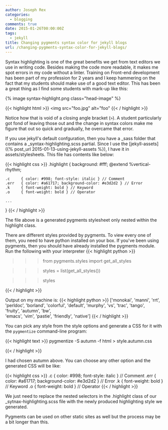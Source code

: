 ```yaml
---
author: Joseph Rex
categories:
  - blogging
comments: true
date: 2015-01-26T00:00:00Z
tags:
  - jekyll
title: Changing pygments syntax color for jekyll blogs
url: /changing-pygments-syntax-color-for-jekyll-blogs/
---
```


Syntax highlighting is one of the great benefits we get from text editors we use in writing code. Besides making the code more readable, it makes me spot errors in my code without a linter. Training on Front-end development has been part of my profession for 2 years and I keep hammering on the fact that my students should make use of a good text editor. This has been a great thing as I find some students with mark-up like this:
<!--more-->
{% image syntax-highlight.png class="head-image" %}

{{< highlight html >}}
<img src="foo.jpg" alt="foo"
{{< / highlight >}} 

Notice how that is void of a closing angle bracket (`>`). A student particularly got fond of leaving those out and the change in syntax colors make me figure that out so quick and gradually, he overcame that error.

If you use jekyll's default confguration, then you have a _sass folder that contains a _syntax-highlighting.scss partial. Since I use the [jekyll-assets]({% post_url 2015-01-13-using-jekyll-assets %}), I have it in assets/stylesheets. This file has contents like below:

{{< highlight css >}}
.highlight {
    background: #fff;
    @extend %vertical-rhythm;

    .c     { color: #998; font-style: italic } // Comment
    .err   { color: #a61717; background-color: #e3d2d2 } // Error
    .k     { font-weight: bold } // Keyword
    .o     { font-weight: bold } // Operator
    
    ...
}
{{< / highlight >}}

The file above is a generated pygments stylesheet only nested within the highlight class.

There are different styles provided by pygments. To view every one of them, you need to have python installed on your box. If you've been using pygments, then you should have already installed the pygments module. Run the following with your interpreter
{{< highlight python >}}
>>> from pygments.styles import get_all_styles

>>> styles = list(get_all_styles())

>>> styles

{{< / highlight >}}

Output on my machine is:
{{< highlight python >}}
['monokai',
 'manni',
 'rrt',
 'perldoc',
 'borland',
 'colorful',
 'default',
 'murphy',
 'vs',
 'trac',
 'tango',                                                                                                                  
 'fruity',
 'autumn',
 'bw',                                                                                               
 'emacs',
 'vim',
 'pastie',
 'friendly',
 'native']
{{< / highlight >}}

You can pick any style from the style options and generate a CSS for it with the `pygmentize` command-line program:

{{< highlight text >}}
pygmentize -S autumn -f html > style.autumn.css

{{< / highlight >}}

I had chosen autumn above. You can choose any other option and the generated CSS will be like:

{{< highlight css >}}
.c     { color: #998; font-style: italic } // Comment
.err   { color: #a61717; background-color: #e3d2d2 } // Error
.k     { font-weight: bold } // Keyword
.o     { font-weight: bold } // Operator
{{< / highlight >}}

We just need to replace the nested selectors in the .highlight class of our _sytnax-highlighting.scss file with the newly produced highlighting style we generated.

Pygments can be used on other static sites as well but the process may be a bit longer than this.
